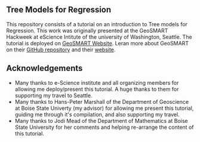 ## Tree Models for Regression

This repository consists of a tutorial on an introduction to Tree models for Regression. This work was originally presented at the GeoSMART Hackweek at eScience Intitute of the university of Washington, Seattle. The tutorial is deployed on [GeoSMART Website](https://geosmart.hackweek.io/tutorials/tree_models/Tree_Models_in_ML.html). Leran more about GeoSMART on their [GitHub repository](https://github.com/geo-smart/2023-hackweek-website/tree/main) and their [website](https://geosmart.hackweek.io/).

## Acknowledgements

* Many thanks to e-Science institute and all organizing members for allowing me deploy/present this tutorial. A huge thanks to them for supporting my travel to Seattle.
* Many thanks to Hans-Peter Marshall of the Department of Geoscience at Boise State Univerty (my advisor) for allowing me present this tutorial, guiding me through it's compilation, and also supporting my travel. 
* Many thanks to Jodi Mead of the Department of Mathematics at Boise State University for her comments and helping re-arrange the content of this tutorial.
